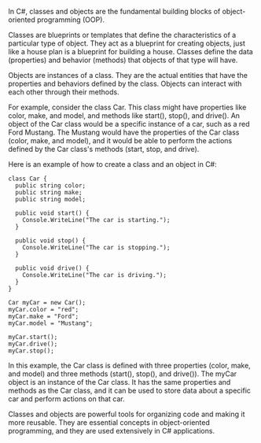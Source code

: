 
In C#, classes and objects are the fundamental building blocks of object-oriented programming (OOP).

Classes are blueprints or templates that define the characteristics of a particular type of object. They act as a blueprint for creating objects, just like a house plan is a blueprint for building a house. Classes define the data (properties) and behavior (methods) that objects of that type will have.

Objects are instances of a class. They are the actual entities that have the properties and behaviors defined by the class. Objects can interact with each other through their methods.

For example, consider the class Car. This class might have properties like color, make, and model, and methods like start(), stop(), and drive(). An object of the Car class would be a specific instance of a car, such as a red Ford Mustang. The Mustang would have the properties of the Car class (color, make, and model), and it would be able to perform the actions defined by the Car class's methods (start, stop, and drive).

Here is an example of how to create a class and an object in C#:

~~~
class Car {
  public string color;
  public string make;
  public string model;

  public void start() {
    Console.WriteLine("The car is starting.");
  }

  public void stop() {
    Console.WriteLine("The car is stopping.");
  }

  public void drive() {
    Console.WriteLine("The car is driving.");
  }
}

Car myCar = new Car();
myCar.color = "red";
myCar.make = "Ford";
myCar.model = "Mustang";

myCar.start();
myCar.drive();
myCar.stop();
~~~

In this example, the Car class is defined with three properties (color, make, and model) and three methods (start(), stop(), and drive()). The myCar object is an instance of the Car class. It has the same properties and methods as the Car class, and it can be used to store data about a specific car and perform actions on that car.

Classes and objects are powerful tools for organizing code and making it more reusable. They are essential concepts in object-oriented programming, and they are used extensively in C# applications.